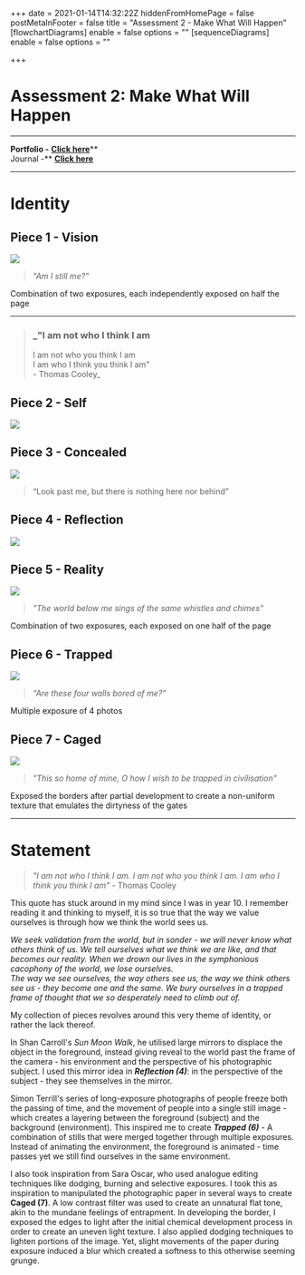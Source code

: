 +++
date = 2021-01-14T14:32:22Z
hiddenFromHomePage = false
postMetaInFooter = false
title = "Assessment 2 - Make What Will Happen"
[flowchartDiagrams]
enable = false
options = ""
[sequenceDiagrams]
enable = false
options = ""

+++
# Assessment 2: Make What Will Happen

***

**Portfolio -** [**Click here**](../portfolio/)**  
Journal -** [**Click here**](../visual-journal-i/)

***

# Identity

## Piece 1 - Vision

![](/uploads/f5-6-12s-42cm-c1-5.jpg)

> _"Am I still me?"_

Combination of two exposures, each independently exposed on half the page

***

> ### _"I am not who I think I am  
> I am not who you think I am  
> I am who I think you think I am"  
> \- Thomas Cooley_

## Piece 2 - Self

![](/uploads/f4-9s-80cm-c1-5.jpg)

## Piece 3 - Concealed

![](/uploads/f4-5s-42cm.jpg)

> “Look past me, but there is nothing here nor behind”

## Piece 4 - Reflection  
  
![](/uploads/f5-6-8-5s-43cm-c2-5.jpg)

## Piece 5 - Reality

![](/uploads/f5-6-5s-23cm-c3.jpg)

> _"The world below me sings of the same whistles and chimes"_

Combination of two exposures, each exposed on one half of the page

## Piece 6 - Trapped

![](/uploads/f5-6-4x0-6s-26cm-c2-5.jpg)

> _“Are these four walls bored of me?”_

Multiple exposure of 4 photos

## Piece 7 - Caged

![](/uploads/f4-8s-c3.jpg)

> _"This so home of mine, O how I wish to be trapped in civilisation"_

Exposed the borders after partial development to create a non-uniform texture that emulates the dirtyness of the gates

***

# Statement

> _"I am not who I think I am. I am not who you think I am. I am who I think you think I am" -_ Thomas Cooley

This quote has stuck around in my mind since I was in year 10. I remember reading it and thinking to myself, it is so true that the way we value ourselves is through how we think the world sees us.

_We seek validation from the world, but in sonder - we will never know what others think of us. We tell ourselves what we think we are like, and that becomes our reality. When we drown our lives in the symphonious cacophony of the world, we lose ourselves.   
The way we see ourselves, the way others see us, the way we think others see us - they become one and the same. We bury ourselves in a trapped frame of thought that we so desperately need to climb out of._

My collection of pieces revolves around this very theme of identity, or rather the lack thereof.

In Shan Carroll's _Sun Moon Walk_, he utilised large mirrors to displace the object in the foreground, instead giving reveal to the world past the frame of the camera - his environment and the perspective of his photographic subject. I used this mirror idea in **_Reflection (4)_**: in the perspective of the subject - they see themselves in the mirror.

Simon Terrill's series of long-exposure photographs of people freeze both the passing of time, and the movement of people into a single still image - which creates a layering between the foreground (subject) and the background (environment). This inspired me to create **_Trapped (6)_** - A combination of stills that were merged together through multiple exposures. Instead of animating the environment, the foreground is animated - time passes yet we still find ourselves in the same environment.

I also took inspiration from Sara Oscar, who used analogue editing techniques like dodging, burning and selective exposures. I took this as inspiration to manipulated the photographic paper in several ways to create **Caged (7)**. A low contrast filter was used to create an unnatural flat tone, akin to the mundane feelings of entrapment. In developing the border, I exposed the edges to light after the initial chemical development process in order to create an uneven light texture. I also applied dodging techniques to lighten portions of the image. Yet, slight movements of the paper during exposure induced a blur which created a softness to this otherwise seeming grunge.